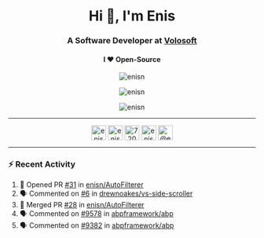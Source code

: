 <h1 align="center">Hi 👋, I'm Enis</h1>
<h3 align="center">A Software Developer at <a href="/volosoft">Volosoft</a></h3>

<h4 align="center"> I ❤ Open-Source</h4>

<p align="center"> <img src="https://komarev.com/ghpvc/?username=enisn" alt="enisn" /> </p>

<p align="center">
<img src="https://github-readme-stats.vercel.app/api/top-langs/?username=enisn&layout=compact" alt="enisn" />
</p>

<p align="center">
<img src="https://github-readme-stats.vercel.app/api?username=enisn&show_icons=true" alt="enisn" />
</p>

<hr />

<p align="center">
<a href="https://dev.to/enisn" target="blank"><img align="center" src="https://cdn.jsdelivr.net/npm/simple-icons@3.0.1/icons/dev-dot-to.svg" alt="enisn" height="30" width="30" /></a>
<a href="https://twitter.com/enisnecipoglu" target="blank"><img align="center" src="https://cdn.jsdelivr.net/npm/simple-icons@3.0.1/icons/twitter.svg" alt="enisnecipoglu" height="30" width="30" /></a>
<a href="https://stackoverflow.com/users/7200126" target="blank"><img align="center" src="https://cdn.jsdelivr.net/npm/simple-icons@3.0.1/icons/stackoverflow.svg" alt="7200126" height="30" width="30" /></a>
<a href="https://instagram.com/enisnecipoglu" target="blank"><img align="center" src="https://cdn.jsdelivr.net/npm/simple-icons@3.0.1/icons/instagram.svg" alt="enisnecipoglu" height="30" width="30" /></a>
<a href="https://medium.com/@enis.necipoglu" target="blank"><img align="center" src="https://cdn.jsdelivr.net/npm/simple-icons@3.0.1/icons/medium.svg" alt="@enis.necipoglu" height="30" width="30" /></a>
</p>

<hr />

### :zap: Recent Activity

<!--START_SECTION:activity-->
1. 💪 Opened PR [#31](https://github.com/enisn/AutoFilterer/pull/31) in [enisn/AutoFilterer](https://github.com/enisn/AutoFilterer)
2. 🗣 Commented on [#6](https://github.com/drewnoakes/vs-side-scroller/issues/6) in [drewnoakes/vs-side-scroller](https://github.com/drewnoakes/vs-side-scroller)
3. 🎉 Merged PR [#28](https://github.com/enisn/AutoFilterer/pull/28) in [enisn/AutoFilterer](https://github.com/enisn/AutoFilterer)
4. 🗣 Commented on [#9578](https://github.com/abpframework/abp/issues/9578) in [abpframework/abp](https://github.com/abpframework/abp)
5. 🗣 Commented on [#9382](https://github.com/abpframework/abp/issues/9382) in [abpframework/abp](https://github.com/abpframework/abp)
<!--END_SECTION:activity-->
